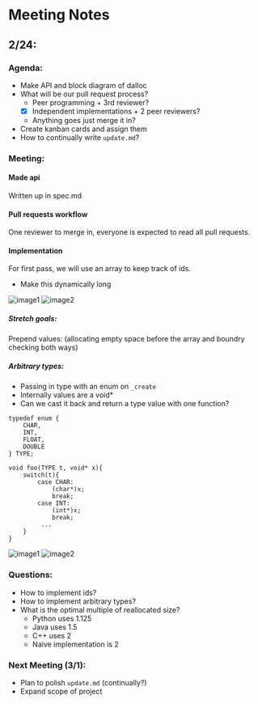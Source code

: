 # Meeting Notes

## 2/24:
### Agenda:
- Make API and block diagram of dalloc
- What will be our pull request process?
  - Peer programming + 3rd reviewer?
  - [x] Independent implementations + 2 peer reviewers?
  - Anything goes just merge it in?
- Create kanban cards and assign them
- How to continually write `update.md`?

### Meeting:
#### Made api
Written up in spec.md

#### Pull requests workflow
One reviewer to merge in, everyone is expected to read all pull requests.

#### Implementation
For first pass, we will use an array to keep track of ids.
  - Make this dynamically long

![image1](./Feb_24_1.png)
![image2](./Feb_24_2.png)


##### Stretch goals:
Prepend values: (allocating empty space before the array and boundry checking both ways)

##### Arbitrary types:
  - Passing in type with an enum on `_create`
  - Internally values are a void*
  - Can we cast it back and return a type value with one function?

```
typedef enum {
    CHAR,
    INT,
    FLOAT,
    DOUBLE
} TYPE;

void foo(TYPE t, void* x){
    switch(t){
        case CHAR:
            (char*)x;
            break;
        case INT:
            (int*)x;
            break;
         ...
    }
}
```

![image1](./assets/Feb_24_1.png)
![image2](./assets/Feb_24_2.png)
### Questions:
- How to implement ids?
- How to implement arbitrary types?
- What is the optimal multiple of reallocated size?
  - Python uses 1.125
  - Java uses 1.5
  - C++ uses 2
  - Naive implementation is 2

### Next Meeting (3/1):
- Plan to polish `update.md` (continually?)
- Expand scope of project
